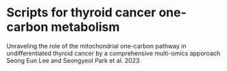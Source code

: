 # Scripts for thyroid cancer one-carbon metabolism
Unraveling the role of the mitochondrial one-carbon pathway in undifferentiated thyroid cancer by a comprehensive multi-omics apporoach Seong Eun Lee and Seongyeol Park et al. 2023
